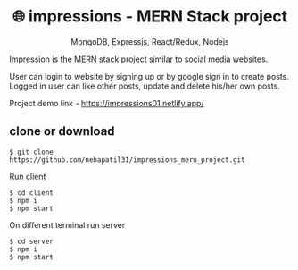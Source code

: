 <h1 align="center">
🌐 impressions - MERN Stack project
</h1>
<p align="center">
MongoDB, Expressjs, React/Redux, Nodejs
</p>

Impression is the MERN stack project similar to social media websites. 

User can login to website by signing up or by google sign in to create posts. 
Logged in user can like other posts, update and delete his/her own posts.

Project demo link - https://impressions01.netlify.app/

## clone or download
```terminal
$ git clone https://github.com/nehapatil31/impressions_mern_project.git
```
Run client
```terminal
$ cd client
$ npm i
$ npm start
```
On different terminal
run server
```terminal
$ cd server
$ npm i
$ npm start
```
